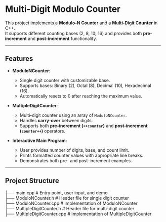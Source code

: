 # Multi-Digit Modulo Counter

This project implements a **Modulo-N Counter** and a **Multi-Digit Counter** in C++.  
It supports different counting bases (2, 8, 10, 16) and provides both **pre-increment** and **post-increment** functionality.

---

## Features
- **ModuloNCounter**:  
  - Single digit counter with customizable base.  
  - Supports bases: Binary (2), Octal (8), Decimal (10), Hexadecimal (16).  
  - Automatically resets to 0 after reaching the maximum value.  

- **MultipleDigitCounter**:  
  - Multi-digit counter using an array of `ModuloNCounter`.  
  - Handles **carry-over** between digits.  
  - Supports both **pre-increment (`++counter`)** and **post-increment (`counter++`)** operators.  

- **Interactive Main Program**:  
  - User provides number of digits, base, and count limit.  
  - Prints formatted counter values with appropriate line breaks.  
  - Demonstrates both pre- and post-increment examples.  

---

## Project Structure
├── main.cpp # Entry point, user input, and demo<br>
├── ModuloNCounter.h # Header file for single digit counter<br>
├── ModuloNCounter.cpp # Implementation of ModuloNCounter<br>
├── MultipleDigitCounter.h # Header file for multi-digit counter<br>
├── MultipleDigitCounter.cpp # Implementation of MultipleDigitCounter<br>
